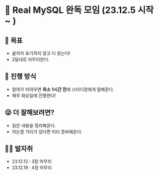 # 📕 Real MySQL 완독 모임 (23.12.5 시작 ~ )
## 🎯 목표
 - 끝까지 포기하지 않고 다 읽는다!
 - 2달내로 마무리한다.

## 🙋 진행 방식
 - 참여가 어려우면 **최소 1시간 전**에 스터디장에게 말해준다.
 - 매주 화요일에 진행한다!

## 😜 더 잘해보려면?
 - 읽은 내용을 정리해온다.
 - 의논할 거리가 있다면 미리 준비해온다.

## 🏃‍♂️ 발자취
- 23.12.12 : 3장 마무리
- 23.12.19 : 4장 마무리
